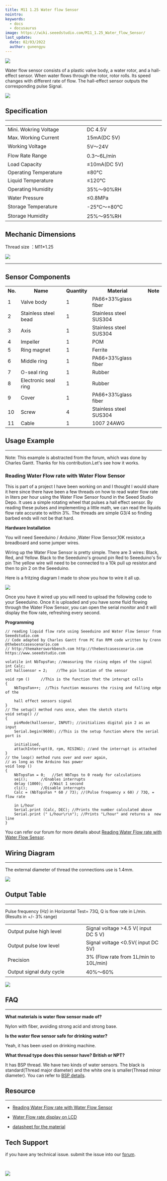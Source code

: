 ```yaml
---
title: M11 1.25 Water flow Sensor
nointro:
keywords:
  - docs
  - docusaurus
image: https://wiki.seeedstudio.com/M11_1.25_Water_flow_Sensor/
last_update:
  date: 02/03/2022
  author: gunengyu
---
```

![](https://files.seeedstudio.com/wiki/M11-1.25_Water_Flow_Sensor/img/M11_1.25_Water_flow.jpg)

Water flow sensor consists of a plastic valve body, a water rotor, and a hall-effect sensor. When water flows through the rotor, rotor rolls. Its speed changes with different rate of flow. The hall-effect sensor outputs the corresponding pulse Signal.

[![](https://files.seeedstudio.com/wiki/Seeed-WiKi/docs/images/300px-Get_One_Now_Banner-ragular.png)](https://www.seeedstudio.com/g14-water-flow-sensor-p-1345.html?cPath=25_32)

## Specification

---
<table>
  <tbody><tr>
      <td>Mini. Wokring Voltage
      </td>
      <td>DC 4.5V
      </td></tr>
    <tr>
      <td>Max. Working Current
      </td>
      <td>15mA(DC 5V)
      </td></tr>
    <tr>
      <td width="400px">Working Voltage
      </td>
      <td width="400px">5V～24V
      </td></tr>
    <tr>
      <td>Flow Rate Range
      </td>
      <td>0.3～6L/min
      </td></tr>
    <tr>
      <td>Load Capacity
      </td>
      <td>≤10mA(DC 5V)
      </td></tr>
    <tr>
      <td>Operating Temperature
      </td>
      <td>≤80℃
      </td></tr>
    <tr>
      <td>Liquid Temperature
      </td>
      <td>≤120℃
      </td></tr>
    <tr>
      <td>Operating Humidity
      </td>
      <td>35%～90%RH
      </td></tr>
    <tr>
      <td>Water Pressure
      </td>
      <td>≤0.8MPa
      </td></tr>
    <tr>
      <td>Storage Temperature
      </td>
      <td>-25℃～+80℃
      </td></tr>
    <tr>
      <td>Storage Humidity
      </td>
      <td>25%～95%RH
      </td></tr></tbody></table>

## Mechanic Dimensions

Thread size ：M11*1.25

![](https://files.seeedstudio.com/wiki/M11-1.25_Water_Flow_Sensor/img/Mechanic%20Dimensions.jpg)

---

## Sensor Components

<table>
  <tbody><tr>
      <th>No.
      </th>
      <th>Name
      </th>
      <th>Quantity
      </th>
      <th>Material
      </th>
      <th>Note
      </th></tr>
    <tr style={{fontSize: '90%'}}>
      <td width={200}> 1
      </td>
      <td width={150}>  Valve body
      </td>
      <td width={150}>  1
      </td>
      <td width={150}>  PA66+33%glass fiber
      </td>
      <td width={150}>
      </td></tr>
    <tr style={{fontSize: '90%'}}>
      <td width={200}> 2
      </td>
      <td width={150}>  Stainless steel bead
      </td>
      <td width={150}>  1
      </td>
      <td width={150}>  Stainless steel SUS304
      </td>
      <td width={150}>
      </td></tr>
    <tr style={{fontSize: '90%'}}>
      <td> 3
      </td>
      <td>  Axis
      </td>
      <td>  1
      </td>
      <td>  Stainless steel SUS304
      </td>
      <td>
      </td></tr>
    <tr style={{fontSize: '90%'}}>
      <td> 4
      </td>
      <td>  Impeller
      </td>
      <td>  1
      </td>
      <td>  POM
      </td>
      <td>
      </td></tr>
    <tr style={{fontSize: '90%'}}>
      <td> 5
      </td>
      <td>  Ring magnet
      </td>
      <td>  1
      </td>
      <td>  Ferrite
      </td>
      <td>
      </td></tr>
    <tr style={{fontSize: '90%'}}>
      <td> 6
      </td>
      <td>  Middle ring
      </td>
      <td>  1
      </td>
      <td>  PA66+33%glass fiber
      </td>
      <td>
      </td></tr>
    <tr style={{fontSize: '90%'}}>
      <td> 7
      </td>
      <td>  O-seal ring
      </td>
      <td>  1
      </td>
      <td>  Rubber
      </td>
      <td>
      </td></tr>
    <tr style={{fontSize: '90%'}}>
      <td> 8
      </td>
      <td>  Electronic seal ring
      </td>
      <td>  1
      </td>
      <td>  Rubber
      </td>
      <td>
      </td></tr>
    <tr style={{fontSize: '90%'}}>
      <td> 9
      </td>
      <td>  Cover
      </td>
      <td>  1
      </td>
      <td>  PA66+33%glass fiber
      </td>
      <td>
      </td></tr>
    <tr style={{fontSize: '90%'}}>
      <td> 10
      </td>
      <td>  Screw
      </td>
      <td>  4
      </td>
      <td>  Stainless steel SUS304
      </td>
      <td>
      </td></tr>
    <tr style={{fontSize: '90%'}}>
      <td> 11
      </td>
      <td>  Cable
      </td>
      <td>  1
      </td>
      <td>  1007 24AWG
      </td>
      <td>
      </td></tr></tbody></table>

## Usage Example

---
<font>Note: This example is abstracted from the forum, which was done by Charles Gantt. Thanks for his contribution.Let's see how it works.</font>

### Reading Water Flow rate with Water Flow Sensor

This is part of a project I have been working on and I thought I would share it here since there have been a few threads on how to read water flow rate in liters per hour using the Water Flow Sensor found in the Seeed Studio Depo. It uses a simple rotating wheel that pulses a hall effect sensor. By reading these pulses and implementing a little math, we can read the liquids flow rate accurate to within 3%. The threads are simple G3/4 so finding barbed ends will not be that hard.

**Hardware Installation**

You will need  Seeeduino / Arduino ,Water Flow Sensor,10K resistor,a breadboard and some jumper wires.

Wiring up the Water Flow Sensor is pretty simple. There are 3 wires: Black, Red, and Yellow.
Black to the Seeeduino's ground pin
Red to Seeeduino's 5v pin
The yellow wire will need to be connected to a 10k pull up resistor.and then to pin 2 on the Seeeduino.

Here is a fritzing diagram I made to show you how to wire it all up.

![](https://files.seeedstudio.com/wiki/G1_4_Water_Flow_Sensor/img/Reading_liquid_flow_rate_with_an_Arduino.jpg)

Once you have it wired up you will need to upload the following code to your Seeeduino. Once it is uploaded and you have some fluid flowing through the Water Flow Sensor, you can open the serial monitor and it will display the flow rate, refreshing every second.

**Programming**

```
// reading liquid flow rate using Seeeduino and Water Flow Sensor from Seeedstudio.com
// Code adapted by Charles Gantt from PC Fan RPM code written by Crenn @thebestcasescenario.com
// http:/themakersworkbench.com http://thebestcasescenario.com https://www.seeedstudio.com

volatile int NbTopsFan; //measuring the rising edges of the signal
int Calc;
int hallsensor = 2;    //The pin location of the sensor

void rpm ()     //This is the function that the interupt calls
{
    NbTopsFan++;  //This function measures the rising and falling edge of the

    hall effect sensors signal
}
// The setup() method runs once, when the sketch starts
void setup() //
{
    pinMode(hallsensor, INPUT); //initializes digital pin 2 as an input
    Serial.begin(9600); //This is the setup function where the serial port is

    initialised,
    attachInterrupt(0, rpm, RISING); //and the interrupt is attached
}
// the loop() method runs over and over again,
// as long as the Arduino has power
void loop ()
{
    NbTopsFan = 0;   //Set NbTops to 0 ready for calculations
    sei();      //Enables interrupts
    delay (1000);   //Wait 1 second
    cli();      //Disable interrupts
    Calc = (NbTopsFan * 60 / 73); //(Pulse frequency x 60) / 73Q, = flow rate

    in L/hour
    Serial.print (Calc, DEC); //Prints the number calculated above
    Serial.print (" L/hour\r\n"); //Prints "L/hour" and returns a  new line
}
```

You can refer our forum for more details about [Reading Water Flow rate with Water Flow Sensor](https://forum.seeedstudio.com/viewtopic.php?f=4&amp;t=989&amp;p=3632#p3632).

## Wiring Diagram

---
The external diameter of thread the connections use is 1.4mm.

![](https://files.seeedstudio.com/wiki/G1_4_Water_Flow_Sensor/img/Wfs-wiring.jpg)

## Output Table

---
Pulse frequency (Hz) in Horizontal Test= 73Q, Q is flow rate in L/min. (Results in +/- 3% range)

<table >
<tr>
<td width="400px">Output pulse high level
</td>
<td width="400px">Signal voltage &gt;4.5 V( input DC 5 V)
</td></tr>
<tr>
<td>Output pulse low level
</td>
<td>Signal voltage &lt;0.5V( input DC 5V)
</td></tr>
<tr>
<td>Precision
</td>
<td>3% (Flow rate from 1L/min to 10L/min)
</td></tr>
<tr>
<td>Output signal duty cycle
</td>
<td>40%～60%
</td></tr></table>

![](https://files.seeedstudio.com/wiki/G1-1-4_Water_Flow_sensor/img/G54_Flow_rate_to_frequency.png.png)

## FAQ

---

**What materials is water flow sensor made of?**

Nylon with fiber, avoiding strong acid and strong base.

**Is the water flow sensor safe for drinking water?**

Yeah, it has been used on drinking machine.

**What thread type does this sensor have? British or NPT?**

It has BSP thread. We have two kinds of water sensors. The black is standard(Thread major diameter) and the white one is smaller(Thread minor diameter). You can refer to [BSP details](https://en.wikipedia.org/wiki/British_standard_pipe_thread#Pipe_thread_sizes).

## Resource

---

* [Reading Water Flow rate with Water Flow Sensor](https://forum.seeedstudio.com/viewtopic.php?f=4&amp;t=989&amp;p=3632#p3632)

* [Water Flow rate display on LCD](http://www.practicalarduino.com/projects/water-flow-gauge)

* [datasheet for the material](https://wiki.seeedstudio.com/images/4/4e/YEE70G30HSLNC..pdf)

## Tech Support

 if you have any technical issue.  submit the issue into our [forum](http://forum.seeedstudio.com/).
<div>
  <br /><p style={{textAlign: 'center'}}><a href="https://www.seeedstudio.com/act-4.html?utm_source=wiki&utm_medium=wikibanner&utm_campaign=newproducts" target="_blank"><img src="https://files.seeedstudio.com/wiki/Wiki_Banner/new_product.jpg" /></a></p>
</div>
